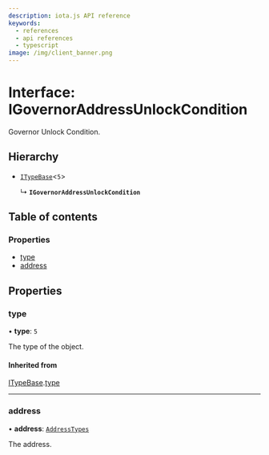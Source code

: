 ```yaml
---
description: iota.js API reference
keywords:
  - references
  - api references
  - typescript
image: /img/client_banner.png
---
```


# Interface: IGovernorAddressUnlockCondition

Governor Unlock Condition.

## Hierarchy

- [`ITypeBase`](ITypeBase.md)<`5`\>

  ↳ **`IGovernorAddressUnlockCondition`**

## Table of contents

### Properties

- [type](IGovernorAddressUnlockCondition.md#type)
- [address](IGovernorAddressUnlockCondition.md#address)

## Properties

### type

• **type**: `5`

The type of the object.

#### Inherited from

[ITypeBase](ITypeBase.md).[type](ITypeBase.md#type)

---

### address

• **address**: [`AddressTypes`](../api_ref.md#addresstypes)

The address.
